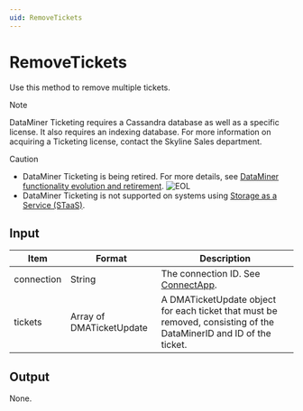 ```yaml
---
uid: RemoveTickets
---
```


# RemoveTickets

Use this method to remove multiple tickets.

> [!NOTE]
> DataMiner Ticketing requires a Cassandra database as well as a specific license. <!-- From DataMiner 10.0.13 onwards, -->It also requires an indexing database. For more information on acquiring a Ticketing license, contact the Skyline Sales department.

> [!CAUTION]
>
> - DataMiner Ticketing is being retired. For more details, see [DataMiner functionality evolution and retirement](xref:Software_support_life_cycles). ![EOL](~/user-guide/images/EOL_Duo.png)
> - DataMiner Ticketing is not supported on systems using [Storage as a Service (STaaS)](xref:STaaS).

## Input

| Item | Format | Description |
|--|--|--|
| connection | String | The connection ID. See [ConnectApp](xref:ConnectApp). |
| tickets | Array of DMATicketUpdate | A DMATicketUpdate object for each ticket that must be removed, consisting of the DataMinerID and ID of the ticket. |

## Output

None.
